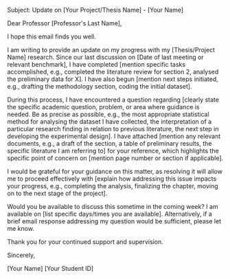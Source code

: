 Subject: Update on [Your Project/Thesis Name] - [Your Name]

Dear Professor [Professor's Last Name],

I hope this email finds you well.

I am writing to provide an update on my progress with my [Thesis/Project Name] research. Since our last discussion on [Date of last meeting or relevant benchmark], I have completed [mention specific tasks accomplished, e.g., completed the literature review for section 2, analysed the preliminary data for X]. I have also begun [mention next steps initiated, e.g., drafting the methodology section, coding the initial dataset].

During this process, I have encountered a question regarding [clearly state the specific academic question, problem, or area where guidance is needed. Be as precise as possible, e.g., the most appropriate statistical method for analysing the dataset I have collected, the interpretation of a particular research finding in relation to previous literature, the next step in developing the experimental design]. I have attached [mention any relevant documents, e.g., a draft of the section, a table of preliminary results, the specific literature I am referring to] for your reference, which highlights the specific point of concern on [mention page number or section if applicable].

I would be grateful for your guidance on this matter, as resolving it will allow me to proceed effectively with [explain how addressing this issue impacts your progress, e.g., completing the analysis, finalizing the chapter, moving on to the next stage of the project].

Would you be available to discuss this sometime in the coming week? I am available on [list specific days/times you are available]. Alternatively, if a brief email response addressing my question would be sufficient, please let me know.

Thank you for your continued support and supervision.

Sincerely,

[Your Name]
[Your Student ID]